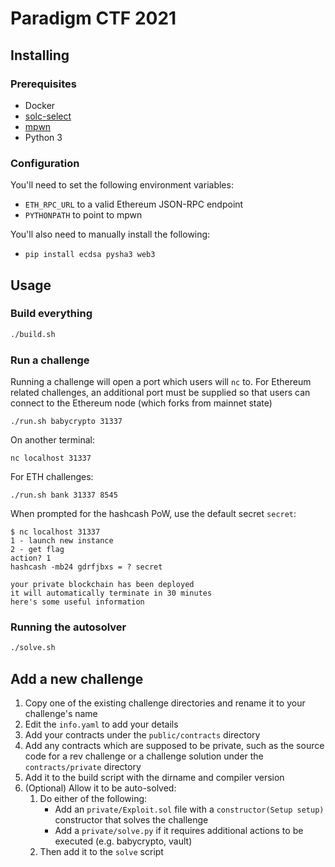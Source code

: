 # Paradigm CTF 2021

## Installing

### Prerequisites

* Docker
* [solc-select](https://github.com/crytic/solc-select)
* [mpwn](https://github.com/lunixbochs/mpwn)
* Python 3

### Configuration

You'll need to set the following environment variables:
* `ETH_RPC_URL` to a valid Ethereum JSON-RPC endpoint
* `PYTHONPATH` to point to mpwn

You'll also need to manually install the following:
* `pip install ecdsa pysha3 web3`

## Usage

### Build everything

```bash
./build.sh
```

### Run a challenge

Running a challenge will open a port which users will `nc` to. For Ethereum related
challenges, an additional port must be supplied so that users can connect to the Ethereum
node (which forks from mainnet state)

```
./run.sh babycrypto 31337
```

On another terminal:

```
nc localhost 31337
```

For ETH challenges:

```
./run.sh bank 31337 8545
```

When prompted for the hashcash PoW, use the default secret `secret`:

```
$ nc localhost 31337
1 - launch new instance
2 - get flag
action? 1
hashcash -mb24 gdrfjbxs = ? secret

your private blockchain has been deployed
it will automatically terminate in 30 minutes
here's some useful information
```

### Running the autosolver

```bash
./solve.sh
```

## Add a new challenge

1. Copy one of the existing challenge directories and rename it to your challenge's name
1. Edit the `info.yaml` to add your details
1. Add your contracts under the `public/contracts` directory
1. Add any contracts which are supposed to be private, such as the source code for a rev challenge
or a challenge solution under the `contracts/private` directory
1. Add it to the build script with the dirname and compiler version
1. (Optional) Allow it to be auto-solved:
    1. Do either of the following:
        * Add an `private/Exploit.sol` file with a `constructor(Setup setup)` constructor that solves the challenge
        * Add a `private/solve.py` if it requires additional actions to be executed (e.g. babycrypto, vault)
    1. Then add it to the `solve` script

